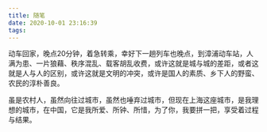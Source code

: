 ```yaml
---
title: 随笔
date: 2020-10-01 23:16:39
tags:
---
```

动车回家，晚点20分钟，着急转乘，幸好下一趟列车也晚点，到漳浦动车站，人满为患、一片狼藉、秩序混乱、载客胡乱收费，或许这就是城与城的差距，或者这就是人与人的区别，或许这就是文明的冲突，或许是国人的素质、乡下人的野蛮、农民的淳朴善良。

虽是农村人，虽然向往过城市，虽然也唾弃过城市，但现在上海这座城市，是我理想的城市，在中国，它是我所爱、所钟、所惜，为了你，我要拼一把，享受着过程与结果。
